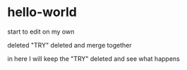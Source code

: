 # hello-world


start to edit on my own


deleted "TRY" deleted and merge together

in here I will keep the "TRY" deleted and see what happens

